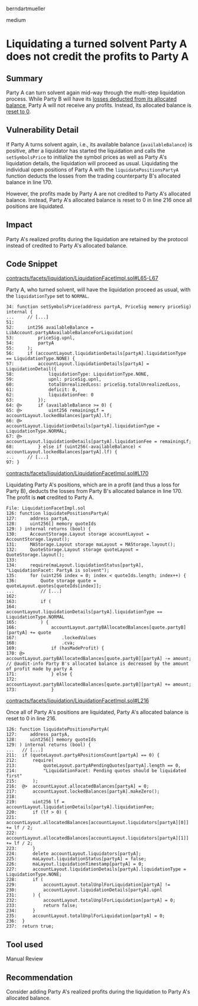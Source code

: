 berndartmueller

medium

# Liquidating a turned solvent Party A does not credit the profits to Party A

## Summary

Party A can turn solvent again mid-way through the multi-step liquidation process. While Party B will have its [losses deducted from its allocated balance](https://github.com/sherlock-audit/2023-06-symmetrical/blob/main/symmio-core/contracts/facets/liquidation/LiquidationFacetImpl.sol#L170), Party A will not receive any profits. Instead, its allocated balance is [reset to 0](https://github.com/sherlock-audit/2023-06-symmetrical/blob/main/symmio-core/contracts/facets/liquidation/LiquidationFacetImpl.sol#L216).

## Vulnerability Detail

If Party A turns solvent again, i.e., its available balance (`availableBalance`) is positive, after a liquidator has started the liquidation and calls the `setSymbolsPrice` to initialize the symbol prices as well as Party A's liquidation details, the liquidation will proceed as usual. Liquidating the individual open positions of Party A with the `liquidatePositionsPartyA` function deducts the losses from the trading counterparty B's allocated balance in line 170.

However, the profits made by Party A are not credited to Party A's allocated balance. Instead, Party A's allocated balance is reset to 0 in line 216 once all positions are liquidated.

## Impact

Party A's realized profits during the liquidation are retained by the protocol instead of credited to Party A's allocated balance.

## Code Snippet

[contracts/facets/liquidation/LiquidationFacetImpl.sol#L65-L67](https://github.com/sherlock-audit/2023-06-symmetrical/blob/main/symmio-core/contracts/facets/liquidation/LiquidationFacetImpl.sol#L65-L67)

Party A, who turned solvent, will have the liquidation proceed as usual, with the `liquidationType` set to `NORMAL`.

```solidity
34: function setSymbolsPrice(address partyA, PriceSig memory priceSig) internal {
...     // [...]
51:
52:     int256 availableBalance = LibAccount.partyAAvailableBalanceForLiquidation(
53:         priceSig.upnl,
54:         partyA
55:     );
56:     if (accountLayout.liquidationDetails[partyA].liquidationType == LiquidationType.NONE) {
57:         accountLayout.liquidationDetails[partyA] = LiquidationDetail({
58:             liquidationType: LiquidationType.NONE,
59:             upnl: priceSig.upnl,
60:             totalUnrealizedLoss: priceSig.totalUnrealizedLoss,
61:             deficit: 0,
62:             liquidationFee: 0
63:         });
64: @>      if (availableBalance >= 0) {
65: @>          uint256 remainingLf = accountLayout.lockedBalances[partyA].lf;
66: @>          accountLayout.liquidationDetails[partyA].liquidationType = LiquidationType.NORMAL;
67: @>          accountLayout.liquidationDetails[partyA].liquidationFee = remainingLf;
68:         } else if (uint256(-availableBalance) < accountLayout.lockedBalances[partyA].lf) {
...     // [...]
97: }
```

[contracts/facets/liquidation/LiquidationFacetImpl.sol#L170](https://github.com/sherlock-audit/2023-06-symmetrical/blob/main/symmio-core/contracts/facets/liquidation/LiquidationFacetImpl.sol#L170)

Liquidating Party A's positions, which are in a profit (and thus a loss for Party B), deducts the losses from Party B's allocated balance in line 170. The profit is **not** credited to Party A.

```solidity
File: LiquidationFacetImpl.sol
126: function liquidatePositionsPartyA(
127:     address partyA,
128:     uint256[] memory quoteIds
129: ) internal returns (bool) {
130:     AccountStorage.Layout storage accountLayout = AccountStorage.layout();
131:     MAStorage.Layout storage maLayout = MAStorage.layout();
132:     QuoteStorage.Layout storage quoteLayout = QuoteStorage.layout();
133:
134:     require(maLayout.liquidationStatus[partyA], "LiquidationFacet: PartyA is solvent");
135:     for (uint256 index = 0; index < quoteIds.length; index++) {
136:         Quote storage quote = quoteLayout.quotes[quoteIds[index]];
...          // [...]
162:
163:         if (
164:             accountLayout.liquidationDetails[partyA].liquidationType == LiquidationType.NORMAL
165:         ) {
166:             accountLayout.partyBAllocatedBalances[quote.partyB][partyA] += quote
167:                 .lockedValues
168:                 .cva;
169:             if (hasMadeProfit) {
170: @>              accountLayout.partyBAllocatedBalances[quote.partyB][partyA] -= amount; // @audit-info Party B's allocated balance is decreased by the amount of profit made by party A
171:             } else {
172:                 accountLayout.partyBAllocatedBalances[quote.partyB][partyA] += amount;
173:             }
```

[contracts/facets/liquidation/LiquidationFacetImpl.sol#L216](https://github.com/sherlock-audit/2023-06-symmetrical/blob/main/symmio-core/contracts/facets/liquidation/LiquidationFacetImpl.sol#L216)

Once all of Party A's positions are liquidated, Party A's allocated balance is reset to 0 in line 216.

```solidity
126: function liquidatePositionsPartyA(
127:     address partyA,
128:     uint256[] memory quoteIds
129: ) internal returns (bool) {
...   // [...]
211:  if (quoteLayout.partyAPositionsCount[partyA] == 0) {
212:      require(
213:          quoteLayout.partyAPendingQuotes[partyA].length == 0,
214:          "LiquidationFacet: Pending quotes should be liquidated first"
215:      );
216:  @>  accountLayout.allocatedBalances[partyA] = 0;
217:      accountLayout.lockedBalances[partyA].makeZero();
218:
219:      uint256 lf = accountLayout.liquidationDetails[partyA].liquidationFee;
220:      if (lf > 0) {
221:          accountLayout.allocatedBalances[accountLayout.liquidators[partyA][0]] += lf / 2;
222:          accountLayout.allocatedBalances[accountLayout.liquidators[partyA][1]] += lf / 2;
223:      }
224:      delete accountLayout.liquidators[partyA];
225:      maLayout.liquidationStatus[partyA] = false;
226:      maLayout.liquidationTimestamp[partyA] = 0;
227:      accountLayout.liquidationDetails[partyA].liquidationType = LiquidationType.NONE;
228:      if (
229:          accountLayout.totalUnplForLiquidation[partyA] !=
230:          accountLayout.liquidationDetails[partyA].upnl
231:      ) {
232:          accountLayout.totalUnplForLiquidation[partyA] = 0;
233:          return false;
234:      }
235:      accountLayout.totalUnplForLiquidation[partyA] = 0;
236:  }
237:  return true;
```

## Tool used

Manual Review

## Recommendation

Consider adding Party A's realized profits during the liquidation to Party A's allocated balance.
